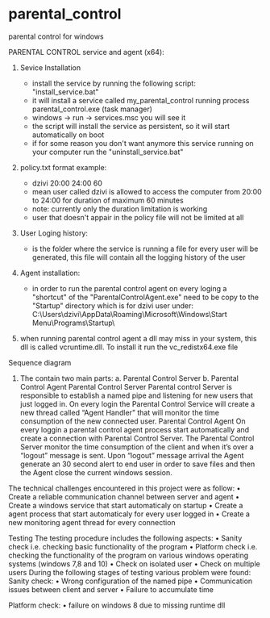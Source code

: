 # parental_control
parental control for windows

PARENTAL CONTROL service and agent (x64):


1) Sevice Installation
   - install the service by running the following script: "install_service.bat"
   - it will install a service called my_parental_control running process parental_control.exe (task manager)
   - windows -> run -> services.msc you will see it 
   - the script will install the service as persistent, so it will start automatically on boot
   - if for some reason you don't want anymore this service running on your computer run the "uninstall_service.bat"
   
   
2) policy.txt format example:
   - dzivi 20:00 24:00 60 
   - mean user called dzivi is allowed to access the computer from 20:00 to 24:00 for duration of maximum 60 minutes
   - note: currently only the duration limitation is working 
   - user that doesn't appair in the policy file will not be limited at all
   
3) User Loging history:
   - is the folder where the service is running a file for every user will be generated, this file will contain all the logging history of the user
   
4) Agent installation:
   - in order to run the parental control agent on every loging a "shortcut" of the "ParentalControlAgent.exe" need to be copy to the "Startup" directory which is for dzivi user under:
     C:\Users\dzivi\AppData\Roaming\Microsoft\Windows\Start Menu\Programs\Startup\
     
     
5) when running parental control agent a dll may miss in your system, this dll is called vcruntime.dll. To install it run the vc_redistx64.exe file 
    
   
   
   
 Sequence diagram
 
 
 
1)	The contain two main parts:
a.	Parental Control Server 
b.	Parental Control Agent
Parental Control Server 
Parental control Server is responsible to establish a named pipe and listening for new users that just logged in. On every login the Parental Control Service will create a new thread called “Agent Handler” that will monitor the time consumption of the new connected user. 
Parental Control Agent 
On every loggin a parental control agent process start automatically and create a connection with Parental Control Server. The Parental Control Server monitor the time consumption of the client and when it’s over a “logout” message is sent. Upon “logout” message arrival the Agent generate an 30 second alert to end user in order to save files and then the Agent close the current windows session.

The technical challenges encountered in this project were as follow:
•	Create a reliable communication channel between server and agent
•	Create a windows service that start automaticaly on startup 
•	Create a agent process that start automaticaly for every user logged in
•	Create a new monitoring agent thread for every connection

Testing
The testing procedure includes the following aspects:
•	Sanity check i.e. checking basic functionality of the program 
•	Platform check i.e. checking the functionality of the program on various windows operating systems (windows 7,8 and 10)
•	Check on isolated user
•	Check on multiple users
During the following stages of testing various problem were found:
Sanity check:
•	Wrong configuration of the named pipe
•	Communication issues between client and server
•	Failure to accumulate time

Platform check: 
•	failure on windows 8 due to missing runtime dll






